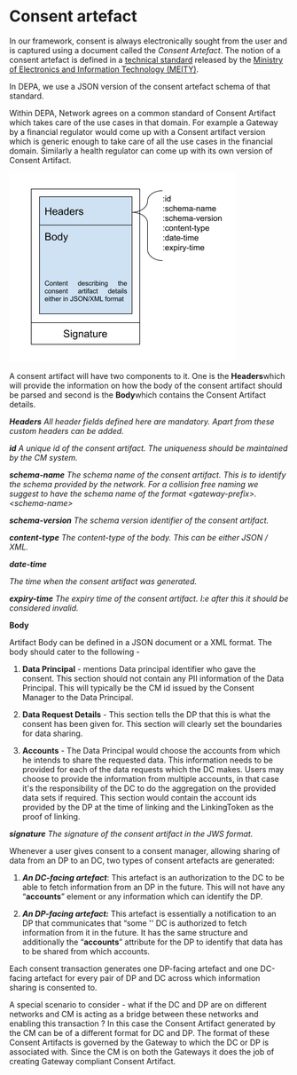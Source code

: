 # Consent artefact

In our framework, consent is always electronically sought from the user and is captured using a document called the _Consent Artefact_. The notion of a consent artefact is defined in a [technical standard](http://dla.gov.in/sites/default/files/pdf/MeitY-Consent-Tech-Framework%20v1.1.pdf) released by the [Ministry of Electronics and Information Technology (MEITY)](https://meity.gov.in/).

In DEPA, we use a JSON version of the consent artefact schema of that standard.

Within DEPA, Network agrees on a common standard of Consent Artifact which takes care of the use cases in that domain. For example a Gateway by a financial regulator would come up with a Consent artifact version which is generic enough to take care of all the use cases in the financial domain. Similarly a health regulator can come up with its own version of Consent Artifact.

![consentArtifactTemplate](/images/consentArtifactTemplate.png?raw=true )

A consent artifact will have two components to it. One is the **Headers**which will provide the information on how the body of the consent artifact should be parsed and second is the **Body**which contains the Consent Artifact details.

**_Headers_**
_All header fields defined here are mandatory. Apart from these custom headers can be added._

**_id_**
_A unique id of the consent artifact. The uniqueness should be maintained by the CM system._

**_schema-name_**
_The schema name of the consent artifact. This is to identify the schema provided by the network. For a collision free naming we suggest to have the schema name of the format &lt;gateway-prefix>.&lt;schema-name>_

**_schema-version_**
_The schema version identifier of the consent artifact._

**_content-type_**
_The content-type of the body. This can be either JSON / XML._

**_date-time_**

_The time when the consent artifact was generated._

**_expiry-time_**
_The expiry time of the consent artifact. I:e after this it should be considered invalid._

**Body**

Artifact Body can be defined in a JSON document or a XML format. The body should cater to the following -

1. **Data Principal** - mentions Data principal identifier who gave the consent. This section should not contain any PII information of the Data Principal. This will typically be the CM id issued by the Consent Manager to the Data Principal.

2. **Data Request Details** - This section tells the DP that this is what the consent has been given for. This section will clearly set the boundaries for data sharing.

3. **Accounts** - The Data Principal would choose the accounts from which he intends to share the requested data. This information needs to be provided for each of the data requests which the DC makes. Users may choose to provide the information from multiple accounts, in that case it's the responsibility of the DC to do the aggregation on the provided data sets if required. This section would contain the account ids provided by the DP at the time of linking and the LinkingToken as the proof of linking.

**_signature_**
 _The signature of the consent artifact in the JWS format._

Whenever a user gives consent to a consent manager, allowing sharing of data from an DP to an DC, two types of consent artefacts are generated:

1. **_An DC-facing artefact_**: This artefact is an authorization to the DC to be able to fetch information from an DP in the future. This will not have any “**accounts**” element or any information which can identify the DP.

2. **_An DP-facing artefact:_** This artefact is essentially a notification to an DP that communicates that “some '' DC is authorized to fetch information from it in the future. It has the same structure and additionally the “**accounts**” attribute for the DP to identify that data has to be shared from which accounts.

Each consent transaction generates one DP-facing artefact and one DC-facing artefact for every pair of DP and DC across which information sharing is consented to.

 A special scenario to consider - what if the DC and DP are on different networks and CM is acting as a bridge between these networks and enabling this transaction ? In this case the Consent Artifact generated by the CM can be of a different format for DC and DP. The format of these Consent Artifacts is governed by the Gateway to which the DC or DP is associated with. Since the CM is on both the Gateways it does the job of creating Gateway compliant Consent Artifact.
